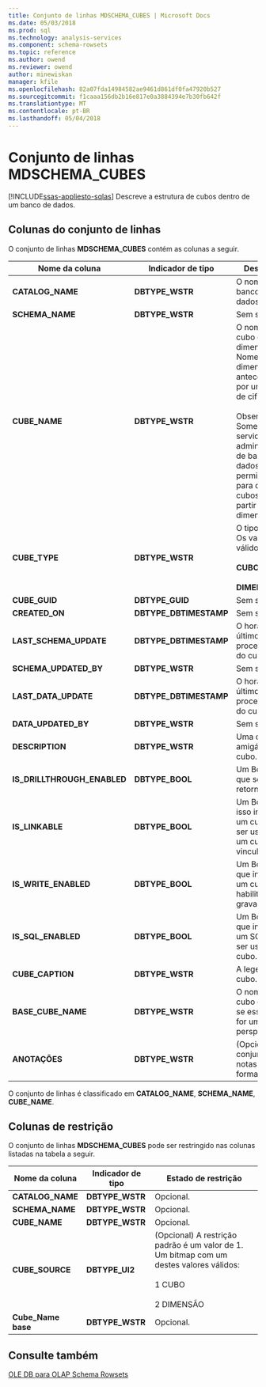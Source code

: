 ```yaml
---
title: Conjunto de linhas MDSCHEMA_CUBES | Microsoft Docs
ms.date: 05/03/2018
ms.prod: sql
ms.technology: analysis-services
ms.component: schema-rowsets
ms.topic: reference
ms.author: owend
ms.reviewer: owend
author: minewiskan
manager: kfile
ms.openlocfilehash: 82a07fda14984582ae9461d861df0fa47920b527
ms.sourcegitcommit: f1caaa156db2b16e817e0a3884394e7b30fb642f
ms.translationtype: MT
ms.contentlocale: pt-BR
ms.lasthandoff: 05/04/2018
---
```

# <a name="mdschemacubes-rowset"></a>Conjunto de linhas MDSCHEMA_CUBES
[!INCLUDE[ssas-appliesto-sqlas](../../../includes/ssas-appliesto-sqlas.md)]
  Descreve a estrutura de cubos dentro de um banco de dados.  
  
## <a name="rowset-columns"></a>Colunas do conjunto de linhas  
 O conjunto de linhas **MDSCHEMA_CUBES** contém as colunas a seguir.  
  
|Nome da coluna|Indicador de tipo|Description|  
|-----------------|--------------------|-----------------|  
|**CATALOG_NAME**|**DBTYPE_WSTR**|O nome do banco de dados.|  
|**SCHEMA_NAME**|**DBTYPE_WSTR**|Sem suporte.|  
|**CUBE_NAME**|**DBTYPE_WSTR**|O nome do cubo ou da dimensão. Nomes de dimensão são antecedidos por um símbolo de cifrão ($).<br /><br /> Observação: Somente servidores e administradores de banco de dados tem permissões para consultar cubos criados a partir de uma dimensão.|  
|**CUBE_TYPE**|**DBTYPE_WSTR**|O tipo do cubo. Os valores válidos são:<br /><br /> **CUBO**<br /><br /> **DIMENSÃO**|  
|**CUBE_GUID**|**DBTYPE_GUID**|Sem suporte.|  
|**CREATED_ON**|**DBTYPE_DBTIMESTAMP**|Sem suporte.|  
|**LAST_SCHEMA_UPDATE**|**DBTYPE_DBTIMESTAMP**|O horário do último processamento do cubo.|  
|**SCHEMA_UPDATED_BY**|**DBTYPE_WSTR**|Sem suporte.|  
|**LAST_DATA_UPDATE**|**DBTYPE_DBTIMESTAMP**|O horário do último processamento do cubo.|  
|**DATA_UPDATED_BY**|**DBTYPE_WSTR**|Sem suporte.|  
|**DESCRIPTION**|**DBTYPE_WSTR**|Uma descrição amigável do cubo.|  
|**IS_DRILLTHROUGH_ENABLED**|**DBTYPE_BOOL**|Um Booliano que sempre retorna true.|  
|**IS_LINKABLE**|**DBTYPE_BOOL**|Um Booliano isso indica se um cubo pode ser usado em um cubo vinculado.|  
|**IS_WRITE_ENABLED**|**DBTYPE_BOOL**|Um Booliano que indica se um cubo está habilitado para gravação.|  
|**IS_SQL_ENABLED**|**DBTYPE_BOOL**|Um Booliano que indica se um SQL pode ser usado no cubo.|  
|**CUBE_CAPTION**|**DBTYPE_WSTR**|A legenda do cubo.|  
|**BASE_CUBE_NAME**|**DBTYPE_WSTR**|O nome do cubo de origem se esse cubo for um cubo de perspectiva.|  
|**ANOTAÇÕES**|**DBTYPE_WSTR**|(Opcional) Um conjunto de notas em formato XML.|  
  
 O conjunto de linhas é classificado em **CATALOG_NAME**, **SCHEMA_NAME**, **CUBE_NAME**.  
  
## <a name="restriction-columns"></a>Colunas de restrição  
 O conjunto de linhas **MDSCHEMA_CUBES** pode ser restringido nas colunas listadas na tabela a seguir.  
  
|Nome da coluna|Indicador de tipo|Estado de restrição|  
|-----------------|--------------------|-----------------------|  
|**CATALOG_NAME**|**DBTYPE_WSTR**|Opcional.|  
|**SCHEMA_NAME**|**DBTYPE_WSTR**|Opcional.|  
|**CUBE_NAME**|**DBTYPE_WSTR**|Opcional.|  
|**CUBE_SOURCE**|**DBTYPE_UI2**|(Opcional) A restrição padrão é um valor de 1. Um bitmap com um destes valores válidos:<br /><br /> 1 CUBO<br /><br /> 2 DIMENSÃO|  
|**Cube_Name base**|**DBTYPE_WSTR**|Opcional.|  
  
## <a name="see-also"></a>Consulte também  
 [OLE DB para OLAP Schema Rowsets](../../../analysis-services/schema-rowsets/ole-db-olap/ole-db-for-olap-schema-rowsets.md)  
  
  
